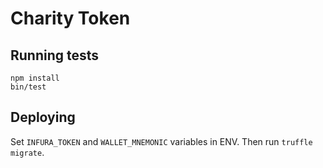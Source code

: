 # Charity Token

## Running tests

```
npm install
bin/test
```

## Deploying

Set `INFURA_TOKEN` and `WALLET_MNEMONIC` variables in ENV. Then run `truffle migrate`.
